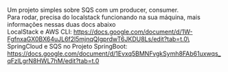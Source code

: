 Um projeto simples sobre SQS com um producer, consumer.\
Para rodar, precisa do localstack funcionando na sua máquina, mais informações nessas duas docs abaixo\
LocalStack e AWS CLI: https://docs.google.com/document/d/1W-FgfnxaGX0BX64uJL6f2l5mjnqQIgprdwT6JKDU8Ls/edit?tab=t.0\
SpringCloud e SQS no Projeto SpringBoot: https://docs.google.com/document/d/1Evxq5BMNFvgkSymh8FAb61uxwqs_qFzlLgrN8HWL7hM/edit?tab=t.0
